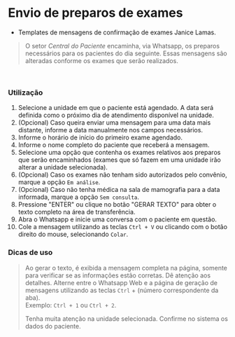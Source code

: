 # Envio de preparos de exames

* Templates de mensagens de confirmação de exames Janice Lamas.  
> O setor *Central do Paciente* encaminha, via Whatsapp, os preparos necessários para os pacientes do dia seguinte.
Essas mensagens são alteradas conforme os exames que serão realizados.

<br>

### Utilização
1. Selecione a unidade em que o paciente está agendado. A data será definida como o próximo dia de atendimento disponível na unidade.
2. (Opcional) Caso queira enviar uma mensagem para uma data mais distante, informe a data manualmente nos campos necessários.
3. Informe o horário de início do primeiro exame agendado.
4. Informe o nome completo do paciente que receberá a mensagem.
5. Selecione uma opção que contenha os exames relativos aos preparos que serão encaminhados (exames que só fazem em uma unidade irão alterar a unidade selecionada).
6. (Opcional) Caso os exames não tenham sido autorizados pelo convênio, marque a opção `Em análise`.
7. (Opcional) Caso não tenha médica na sala de mamografia para a data informada, marque a opção `Sem consulta`.
8. Pressione "ENTER" ou clique no botão "GERAR TEXTO" para obter o texto completo na área de transferência.
9. Abra o Whatsapp e inicie uma conversa com o paciente em questão.
10. Cole a mensagem utilizando as teclas `Ctrl + V` ou clicando com o botão direito do mouse, selecionando `Colar`.

### Dicas de uso
> Ao gerar o texto, é exibida a mensagem completa na página, somente para verificar se as informações estão corretas. Dê atenção aos detalhes.
> Alterne entre o Whatsapp Web e a página de geração de mensagens utilizando as teclas `Ctrl` + (número correspondente da aba).  
> Exemplo: `Ctrl + 1` ou `Ctrl + 2`.
>
> Tenha muita atenção na unidade selecionada. Confirme no sistema os dados do paciente.
